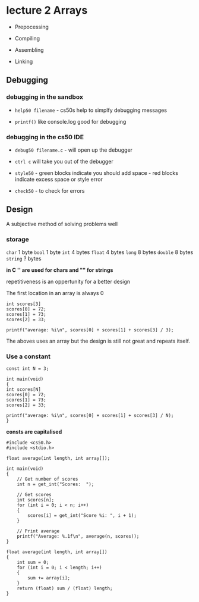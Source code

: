 # lecture 2 Arrays

 - Prepocessing

 - Compiling

 - Assembling

 - Linking

 ## Debugging

 ### debugging in the sandbox

-  `help50 filename` - cs50s help to simplfy debugging messages

-  `printf()` like console.log good for debugging


 ### debugging in the cs50 IDE

- `debug50 filename.c` -  will open up the debugger

- `ctrl c` will take you out of the debugger

- `style50` -  green blocks indicate you should add space
            -  red blocks indicate excess space or style error

- `check50` - to check for errors


## Design

A subjective method of solving problems well

### storage

`char`  1 byte
`bool`  1 byte
`int`   4 bytes
`float` 4 bytes
`long`  8 bytes
`double` 8 bytes
`string` ? bytes

**in C '' are used for chars and "" for strings**

repetitiveness is an oppertunity for a better design

The first location in an array is always 0

```
int scores[3]
scores[0] = 72;
scores[1] = 73;
scores[2] = 33;

printf("average: %i\n", scores[0] + scores[1] + scores[3] / 3);

```
The aboves uses an array but the design is still not great and repeats itself.

### Use a constant


```
const int N = 3;

int main(void)
{
int scores[N]
scores[0] = 72;
scores[1] = 73;
scores[2] = 33;

printf("average: %i\n", scores[0] + scores[1] + scores[3] / N);
}
```
**consts are capitalised**

```
#include <cs50.h>
#include <stdio.h>

float average(int length, int array[]);

int main(void)
{
    // Get number of scores
    int n = get_int("Scores:  ");

    // Get scores
    int scores[n];
    for (int i = 0; i < n; i++)
    {
        scores[i] = get_int("Score %i: ", i + 1);
    }

    // Print average
    printf("Average: %.1f\n", average(n, scores));
}

float average(int length, int array[])
{
    int sum = 0;
    for (int i = 0; i < length; i++)
    {
        sum += array[i];
    }
    return (float) sum / (float) length;
}
```





